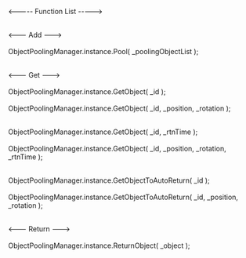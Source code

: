 <----- Function List ----->

<br> <--- Add ---> </br>
<br> ObjectPoolingManager.instance.Pool( _poolingObjectList );</br>

<br> <--- Get ---> </br>
<br> ObjectPoolingManager.instance.GetObject( _id ); </br>
<br> ObjectPoolingManager.instance.GetObject( _id, _position, _rotation );</br>

<br> ObjectPoolingManager.instance.GetObject( _id, _rtnTime );</br>
<br> ObjectPoolingManager.instance.GetObject( _id, _position, _rotation, _rtnTime );</br>

<br> ObjectPoolingManager.instance.GetObjectToAutoReturn( _id );</br>
<br> ObjectPoolingManager.instance.GetObjectToAutoReturn( _id, _position, _rotation );</br>

<br> <--- Return ---> </br>
<br> ObjectPoolingManager.instance.ReturnObject( _object ); </br>

